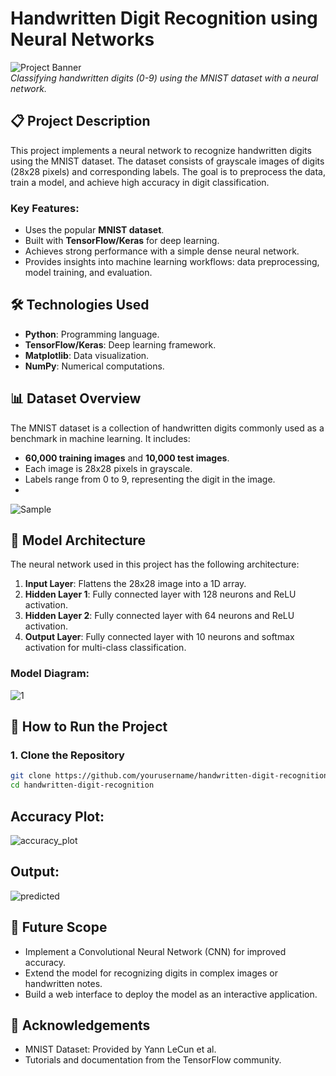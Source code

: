 # Handwritten Digit Recognition using Neural Networks

![Project Banner](https://via.placeholder.com/800x200.png?text=Handwritten+Digit+Recognition+Project)  
*Classifying handwritten digits (0-9) using the MNIST dataset with a neural network.*



## 📋 Project Description

This project implements a neural network to recognize handwritten digits using the MNIST dataset. The dataset consists of grayscale images of digits (28x28 pixels) and corresponding labels. The goal is to preprocess the data, train a model, and achieve high accuracy in digit classification.

### **Key Features:**
- Uses the popular **MNIST dataset**.
- Built with **TensorFlow/Keras** for deep learning.
- Achieves strong performance with a simple dense neural network.
- Provides insights into machine learning workflows: data preprocessing, model training, and evaluation.



## 🛠️ Technologies Used
- **Python**: Programming language.
- **TensorFlow/Keras**: Deep learning framework.
- **Matplotlib**: Data visualization.
- **NumPy**: Numerical computations.



## 📊 Dataset Overview

The MNIST dataset is a collection of handwritten digits commonly used as a benchmark in machine learning. It includes:
- **60,000 training images** and **10,000 test images**.
- Each image is 28x28 pixels in grayscale.
- Labels range from 0 to 9, representing the digit in the image.
- 
![Sample](https://github.com/user-attachments/assets/c9e496d9-d1bb-446b-b6f0-d151ceff7ba3)



## 🧠 Model Architecture

The neural network used in this project has the following architecture:
1. **Input Layer**: Flattens the 28x28 image into a 1D array.
2. **Hidden Layer 1**: Fully connected layer with 128 neurons and ReLU activation.
3. **Hidden Layer 2**: Fully connected layer with 64 neurons and ReLU activation.
4. **Output Layer**: Fully connected layer with 10 neurons and softmax activation for multi-class classification.

### **Model Diagram:**
![1](https://github.com/user-attachments/assets/2a0828ce-4b96-469f-8842-c98e81b5dc11)


## 🚀 How to Run the Project
### **1. Clone the Repository**
```bash
git clone https://github.com/yourusername/handwritten-digit-recognition.git
cd handwritten-digit-recognition
```
## **Accuracy Plot:**
![accuracy_plot](https://github.com/user-attachments/assets/6f27fa51-d0d1-4f52-81fc-1759fc02d70e)

## **Output:**
![predicted](https://github.com/user-attachments/assets/59d08622-7754-416c-b1f6-7c82ee5fc44d)

## 📌 Future Scope
- Implement a Convolutional Neural Network (CNN) for improved accuracy.
- Extend the model for recognizing digits in complex images or handwritten notes.
- Build a web interface to deploy the model as an interactive application.

## 🙌 Acknowledgements
- MNIST Dataset: Provided by Yann LeCun et al.
- Tutorials and documentation from the TensorFlow community.
